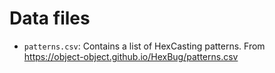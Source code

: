 # Data files

- `patterns.csv`: Contains a list of HexCasting patterns. From https://object-object.github.io/HexBug/patterns.csv
